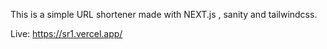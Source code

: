 This is a simple URL shortener made with NEXT.js , sanity and tailwindcss.

Live: https://sr1.vercel.app/
